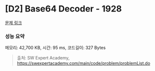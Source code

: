 # [D2] Base64 Decoder - 1928 

[문제 링크](https://swexpertacademy.com/main/code/problem/problemDetail.do?contestProbId=AV5PR4DKAG0DFAUq) 

### 성능 요약

메모리: 42,700 KB, 시간: 95 ms, 코드길이: 327 Bytes



> 출처: SW Expert Academy, https://swexpertacademy.com/main/code/problem/problemList.do